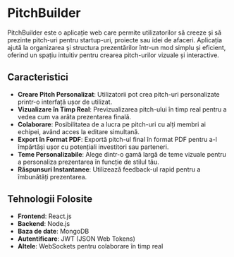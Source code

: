 # PitchBuilder

PitchBuilder este o aplicație web care permite utilizatorilor să creeze și să prezinte pitch-uri pentru startup-uri, proiecte sau idei de afaceri. Aplicația ajută la organizarea și structura prezentărilor într-un mod simplu și eficient, oferind un spațiu intuitiv pentru crearea pitch-urilor vizuale și interactive.

## Caracteristici

- **Creare Pitch Personalizat**: Utilizatorii pot crea pitch-uri personalizate printr-o interfață ușor de utilizat.
- **Vizualizare în Timp Real**: Previzualizarea pitch-ului în timp real pentru a vedea cum va arăta prezentarea finală.
- **Colaborare**: Posibilitatea de a lucra pe pitch-uri cu alți membri ai echipei, având acces la editare simultană.
- **Export în Format PDF**: Exportă pitch-ul final în format PDF pentru a-l împărtăși ușor cu potențiali investitori sau parteneri.
- **Teme Personalizabile**: Alege dintr-o gamă largă de teme vizuale pentru a personaliza prezentarea în funcție de stilul tău.
- **Răspunsuri Instantanee**: Utilizează feedback-ul rapid pentru a îmbunătăți prezentarea.

## Tehnologii Folosite

- **Frontend**: React.js
- **Backend**: Node.js
- **Baza de date**: MongoDB
- **Autentificare**: JWT (JSON Web Tokens)
- **Altele**: WebSockets pentru colaborare în timp real
